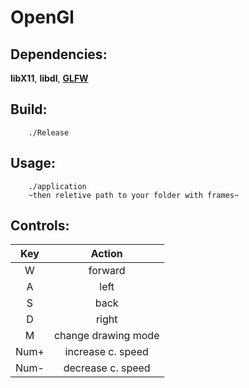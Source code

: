 # OpenGl
## Dependencies:
__libX11__, __libdl__, __[GLFW](https://github.com/glfw/glfw)__
## Build:
```console
    ./Release
```
## Usage:
```console
    ./application
    ~then reletive path to your folder with frames~
```
## Controls:
|<center>Key   |      <center>Action      |
|----------|:-------------:|
| <center>W|  forward |
| <center>A | left |
|<center>S|back|
|<center>D|right|
|<center>M|change drawing mode|
|<center>Num+|increase c. speed|
|<center>Num-|decrease c. speed|
